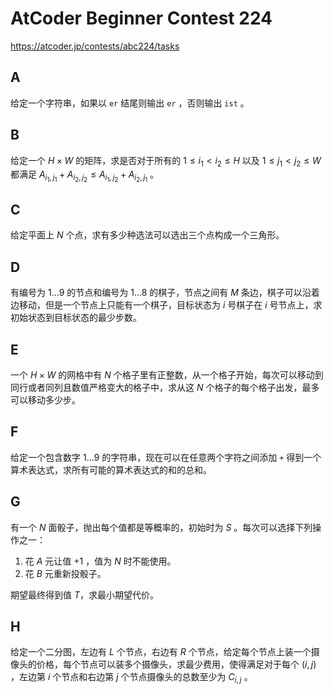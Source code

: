 # AtCoder Beginner Contest 224

https://atcoder.jp/contests/abc224/tasks

## A
给定一个字符串，如果以 `er` 结尾则输出 `er` ，否则输出 `ist` 。

## B
给定一个 $H \times W$ 的矩阵，求是否对于所有的 $1 ≤ i_1 < i_2 ≤ H$ 以及 $1 ≤ j_1 < j_2 ≤ W$ 都满足 $A_{i_1, j_1} + A_{i_2, j_2} ≤ A_{i_1, j_2} + A_{i_2, j_1}$ 。

## C
给定平面上 $N$ 个点，求有多少种选法可以选出三个点构成一个三角形。

## D
有编号为 $1 \dots 9$ 的节点和编号为 $1 \dots 8$ 的棋子，节点之间有 $M$ 条边，棋子可以沿着边移动，但是一个节点上只能有一个棋子，目标状态为 $i$ 号棋子在 $i$ 号节点上，求初始状态到目标状态的最少步数。

## E
一个 $H \times W$ 的网格中有 $N$ 个格子里有正整数，从一个格子开始，每次可以移动到同行或者同列且数值严格变大的格子中，求从这 $N$ 个格子的每个格子出发，最多可以移动多少步。

## F
给定一个包含数字 $1 \dots 9$ 的字符串，现在可以在任意两个字符之间添加 `+` 得到一个算术表达式，求所有可能的算术表达式的和的总和。

## G
有一个 $N$ 面骰子，抛出每个值都是等概率的，初始时为 $S$ 。每次可以选择下列操作之一：
  1. 花 $A$ 元让值 $+1$ ，值为 $N$ 时不能使用。
  2. 花 $B$ 元重新投骰子。

期望最终得到值 $T$，求最小期望代价。

## H
给定一个二分图，左边有 $L$ 个节点，右边有 $R$ 个节点，给定每个节点上装一个摄像头的价格，每个节点可以装多个摄像头，求最少费用，使得满足对于每个 $(i, j)$ ，左边第 $i$ 个节点和右边第 $j$ 个节点摄像头的总数至少为 $C_{i, j}$ 。